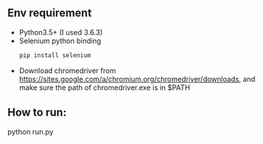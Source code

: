 ## Env requirement
* Python3.5+ (I used 3.6.3)
* Selenium python binding
  ```Bash
  pip install selenium
  ```
* Download chromedriver from
https://sites.google.com/a/chromium.org/chromedriver/downloads, and make sure the path of chromedriver.exe is in $PATH

## How to run:
python run.py

